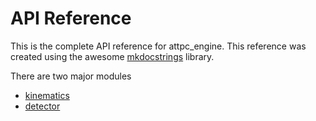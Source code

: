 # API Reference

This is the complete API reference for attpc_engine. This reference was created using the awesome [mkdocstrings](https://mkdocstrings.github.io/) library.

There are two major modules

- [kinematics](./kinematics/index.md)
- [detector](./detector/index.md)